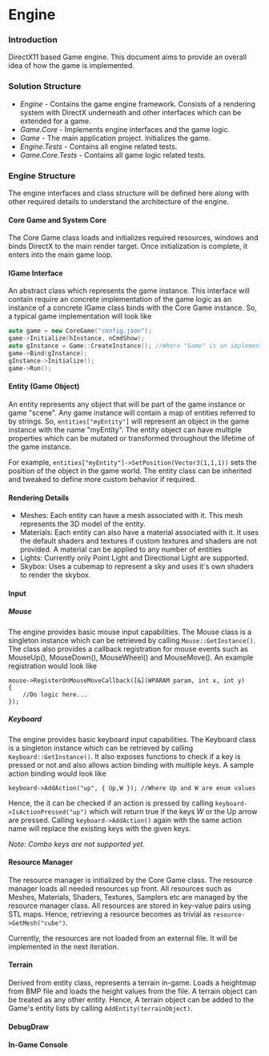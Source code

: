 # Engine


### Introduction

DirectX11 based Game engine. This document aims to provide an overall idea of how the game is implemented.

### Solution Structure

- *Engine* - Contains the game engine framework. Consists of a rendering system with DirectX underneath and other interfaces which can be extended for a game. 
- *Game.Core* - Implements engine interfaces and the game logic. 
- *Game* - The main application project. Initializes the game.
- *Engine.Tests* - Contains all engine related tests.
- *Game.Core.Tests* - Contains all game logic related tests.


### Engine Structure

The engine interfaces and class structure will be defined here along with other required details to understand the architecture of the engine. 

#### Core Game and System Core

The Core Game class loads and initializes required resources, windows and binds DirectX to the main render target. Once initialization is complete, it enters into the main game loop. 

#### IGame Interface

An abstract class which represents the game instance. This interface will contain require an concrete implementation of the game logic as an instance of a concrete IGame class binds with the Core Game instance. So, a typical game implementation will look like

```C++
auto game = new CoreGame("config.json");
game->Initialize(hInstance, nCmdShow);
auto gInstance = Game::CreateInstance(); //Where "Game" is an implementation of IGame
game->Bind(gInstance);
gInstance->Initialize();
game->Run();
```

#### Entity (Game Object)

An entity represents any object that will be part of the game instance or game "scene". Any game instance will contain a map of entities referred to by strings. So, `entities["myEntity"]` will represent an object in the game instance with the name "myEntity". The entity object can have multiple properties which can be mutated or transformed throughout the lifetime of the game instance. 

For example, `entities["myEntity"]->SetPosition(Vector3(1,1,1))` sets the position of the object in the game world. The entity class can be inherited and tweaked to define more custom behavior if required. 

#### Rendering Details

- Meshes: Each entity can have a mesh associated with it. This mesh represents the 3D model of the entity.
- Materials: Each entity can also have a material associated with it. It uses the default shaders and textures if custom textures and shaders are not provided. A material can be applied to any number of entities
- Lights: Currently only Point Light and Directional Light are supported. 
- Skybox: Uses a cubemap to represent a sky and uses it's own shaders to render the skybox. 

#### Input

##### Mouse

The engine provides basic mouse input capabilities. The Mouse class is a singleton instance which can be retrieved by calling `Mouse::GetInstance()`. The class also provides a callback registration for mouse events such as MouseUp(), MouseDown(), MouseWheel() and MouseMove(). An example registration would look like

```
mouse->RegisterOnMouseMoveCallback([&](WPARAM param, int x, int y)
{
	//Do logic here...
});
```

##### Keyboard

The engine provides basic keyboard input capabilities. The Keyboard class is a singleton instance which can be retrieved by calling `Keyboard::GetInstance()`. It also exposes functions to check if a key is pressed or not and also allows action binding with multiple keys. A sample action binding would look like

```
keyboard->AddAction("up", { Up,W }); //Where Up and W are enum values
```
Hence, the it can be checked if an action is pressed by calling `keyboard->IsActionPressed("up")` which will return true if the keys *W* or the Up arrow are pressed. Calling `keyboard->AddAction()` again with the same action name will replace the existing keys with the given keys. 

*Note: Combo keys are not supported yet.* 

#### Resource Manager

The resource manager is initialized by the Core Game class. The resource manager loads all needed resources up front. All resources such as Meshes, Materials, Shaders, Textures, Samplers etc are managed by the resource manager class. All resources are stored in key-value pairs using STL maps. Hence, retrieving a resource becomes as trivial as `resource->GetMesh("cube")`. 

Currently, the resources are not loaded from an external file. It will be implemented in the next iteration. 

#### Terrain

Derived from entity class, represents a terrain in-game. Loads a heightmap from BMP file and loads the height values from the file. A terrain object can be treated as any other entity. Hence, A terrain object can be added to the Game's entity lists by calling `AddEntity(terrainObject)`. 

#### DebugDraw 

#### In-Game Console

